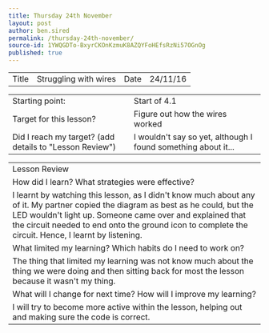 ```yaml
---
title: Thursday 24th November
layout: post
author: ben.sired
permalink: /thursday-24th-november/
source-id: 1YWQGDTo-BxyrCKOnKzmuK8AZQYFoHEfsRzNi57OGnOg
published: true
---
```

<table>
  <tr>
    <td>Title</td>
    <td>Struggling with wires</td>
    <td>Date</td>
    <td>24/11/16</td>
  </tr>
</table>


<table>
  <tr>
    <td>Starting point:</td>
    <td>Start of 4.1</td>
  </tr>
  <tr>
    <td>Target for this lesson?</td>
    <td>Figure out how the wires worked</td>
  </tr>
  <tr>
    <td>Did I reach my target? 
(add details to "Lesson Review")</td>
    <td>I wouldn't say so yet, although I found something about it...</td>
  </tr>
</table>


<table>
  <tr>
    <td>Lesson Review</td>
  </tr>
  <tr>
    <td>How did I learn? What strategies were effective? </td>
  </tr>
  <tr>
    <td>I learnt by watching this lesson, as I didn't know much about any of it. My partner copied the diagram as best as he could, but the LED wouldn't light up. Someone came over and explained that the circuit needed to end onto the ground icon to complete the circuit. Hence, I learnt by listening.</td>
  </tr>
  <tr>
    <td>What limited my learning? Which habits do I need to work on? </td>
  </tr>
  <tr>
    <td>The thing that limited my learning was not know much about the thing we were doing and then sitting back for most the lesson because it wasn't my thing.</td>
  </tr>
  <tr>
    <td>What will I change for next time? How will I improve my learning?</td>
  </tr>
  <tr>
    <td>I will try to become more active within the lesson, helping out and making sure the code is correct.</td>
  </tr>
</table>


